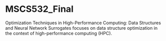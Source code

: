 # MSCS532_Final
Optimization Techniques in High-Performance Computing: Data Structures and Neural Network Surrogates focuses on data structure optimization in the context of high-performance computing (HPC).


